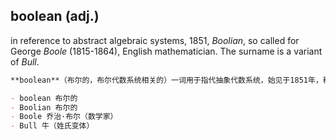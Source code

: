 ## boolean (adj.)

in reference to abstract algebraic systems, 1851, _Boolian_, so called for George _Boole_ (1815-1864), English mathematician. The surname is a variant of _Bull_.

```md
**boolean**（布尔的，布尔代数系统相关的）一词用于指代抽象代数系统，始见于1851年，称作 _Boolian_，以英国数学家乔治·布尔（George Boole，1815-1864）的名字命名。该姓氏是 _Bull_ 的一种变体。

- boolean 布尔的  
- Boolian 布尔的  
- Boole 乔治·布尔（数学家）  
- Bull 牛（姓氏变体）
```
